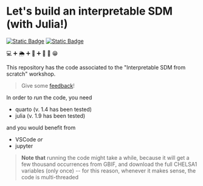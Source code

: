 # Let's build an interpretable SDM (with Julia!)

[![Static Badge](https://img.shields.io/badge/License-CC--BY-green)][ccby] [![Static Badge](https://img.shields.io/badge/View_on-github_pages-skyblue)][slides]

💻 ➕ 🌦️ ➕ 🦝 ➕ 🧠 🟰 😁

This repository has the code associated to the "Interpretable SDM from scratch" workshop.

> Give some [feedback]!

[slides]: https://tpoisot.github.io/InterpretableSDMWithJulia/
[ccby]: https://creativecommons.org/licenses/by/4.0/
[feedback]: https://github.com/tpoisot/InterpretableSDMWithJulia/issues/new?labels=feedback

In order to *run* the code, you need

- quarto (v. 1.4 has been tested)
- julia (v. 1.9 has been tested)

and you would benefit from

- VSCode *or*
- jupyter

> **Note that** running the code might take a while, because it will get a few thousand occurrences from GBIF, and download the full CHELSA1 variables (only once) -- for this reason, whenever it makes sense, the code is multi-threaded
